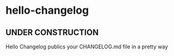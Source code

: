 # hello-changelog
## UNDER CONSTRUCTION
Hello Changelog publics your CHANGELOG.md file in a pretty way
